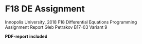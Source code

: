 # F18 DE Assignment


Innopolis University, 2018
F18 Differential Equations
Programming Assignment Report
Gleb Petrakov
B17-03
Variant 9


**PDF-report included**
